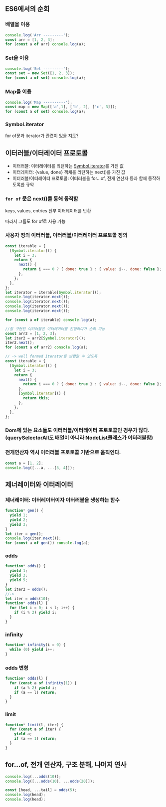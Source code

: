 ## ES6에서의 순회

### 배열을 이용

```jsx
console.log('Arr ---------');
const arr = [1, 2, 3];
for (const a of arr) console.log(a);
```

### Set을 이용

```jsx
console.log('Set ---------');
const set = new Set([1, 2, 3]);
for (const a of set) console.log(a);
```

### Map을 이용

```jsx
console.log('Map ----------');
const map = new Map(['a',1], ['b', 2], ['c', 3]]);
for (const a of set) console.log(a);
```

### Symbol.iterator

for of문과 iterator가 관련이 있을 지도?

## 이터러블/이터레이터 프로토콜

- 이터러블: 이터레이터를 리턴하는 [Symbol.iterator]()를 가진 값
- 이터레이터: {value, done} 객체를 리턴하는 next()를 가진 값
- 이터러블/이터레이터 프로토콜: 이터러블을 for…of, 전개 연산자 등과 함께 동작하도록한 규약

### `for of` 문은 next()를 통해 동작함

keys, values, entries 전부 이터레이터를 반환

따라서 그들도 for of로 사용 가능

### 사용자 정의 이터러블, 이터러블/이터레이터 프로토콜 정의

```jsx
const iterable = {
  [Symbol.iterator]() {
    let i = 3;
    return {
      next() {
        return i === 0 ? { done: true } : { value: i--, done: false };
      },
    };
  },
};
let iterator = iterable[Symbol.iterator]();
console.log(iterator.next());
console.log(iterator.next());
console.log(iterator.next());
console.log(iterator.next());

for (const a of iterable) console.log(a);

//잘 구현된 이터러블은 이터레이터를 진행하다가 순회 가능
const arr2 = [1, 2, 3];
let iter2 = arr2[Symbol.iterator]();
iter2.next();
for (const a of arr2) console.log(a);

// -> well formed iterator를 반환할 수 있도록
const iterable = {
  [Symbol.iterator]() {
    let i = 3;
    return {
      next() {
        return i === 0 ? { done: true } : { value: i--, done: false };
      },
      [Symbol.iterator]() {
        return this;
      },
    };
  },
};
```

### Dom에 있는 요소들도 이터러블/이터레이터 프로토콜인 경우가 많다.(querySelectorAll도 배열이 아니라 NodeList클래스가 이터러블함)

### 전개연산자 역시 이터러블 프로토콜 기반으로 움직인다.

```jsx
const a = [1, 2];
console.log([...a, ...[3, 4]]);
```

## 제너레이터와 이터레이터

### 제너레이터: 이터레이터이자 이터러블을 생성하는 함수

```jsx
function* gen() {
  yield 1;
  yield 2;
  yield 3;
}
let iter = gen();
console.log(iter.next());
for (const a of gen()) console.log(a);
```

### odds

```jsx
function* odds() {
  yield 1;
  yield 3;
  yield 5;
}
let iter2 = odds();
//->
let iter = odds(10);
function* odds(l) {
  for (let i = 0; i < l; i++) {
    if (i % 2) yield i;
  }
}
```

### infinity

```jsx
function* infinity(i = 0) {
  while (0) yield i++;
}
```

### odds 변형

```jsx
function* odds(l) {
  for (const a of infinity(1)) {
    if (a % 2) yield i;
    if (a == l) return;
  }
}
```

### limit

```jsx
function* limit(l, iter) {
  for (const a of iter) {
    yield a;
    if (a == 1) return;
  }
}
```

## for…of, 전개 연산자, 구조 분해, 나머지 연사

```jsx
console.log(...odds(10));
console.log([...odds(10), ...odds(20)]);

const [head, ...tail] = odds(5);
console.log(head);
console.log(head);
```
